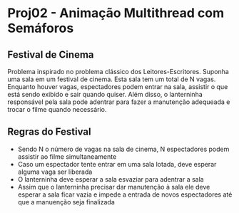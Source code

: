 # Proj02 - Animação Multithread com Semáforos
## Festival de Cinema

Problema inspirado no problema clássico dos Leitores-Escritores. Suponha uma sala em um festival de cinema. Esta sala tem um total de N vagas. Enquanto houver vagas, espectadores podem entrar na sala, assistir o que está sendo exibido e sair quando quiser.
Além disso, o lanterninha responsável pela sala pode adentrar para fazer a manutenção adequeada e trocar o filme quando necessário.

## Regras do Festival
- Sendo N o número de vagas na sala de cinema, N espectadores podem assistir ao filme simultaneamente
- Caso um espectador tente entrar em uma sala lotada, deve esperar alguma vaga ser liberada
- O lanterninha deve esperar a sala esvaziar para adentrar a sala
- Assim que o lanterninha precisar dar manutenção à sala ele deve esperar a sala ficar vazia e impede a entrada de novos espectadores até que a manuenção seja finalizada
